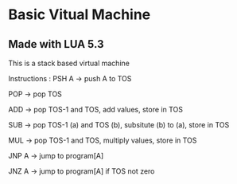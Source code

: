 # Basic Vitual Machine

## Made with LUA 5.3

This is a stack based virtual machine

Instructions :
PSH A -> push A to TOS

POP   -> pop TOS

ADD   -> pop TOS-1 and TOS, add values, store in TOS 

SUB   -> pop TOS-1 (a) and TOS (b), subsitute (b) to (a), store in TOS

MUL   -> pop TOS-1 and TOS, multiply values, store in TOS

JNP A -> jump to program[A]

JNZ A -> jump to program[A] if TOS not zero